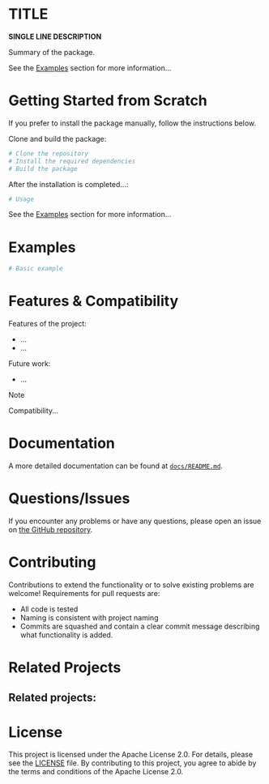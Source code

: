 <!-- MD+:META
path = "README.md"
title = "Default README structure for GitHub projects."
-->

# TITLE

**SINGLE LINE DESCRIPTION**

Summary of the package.

<!-- MD+:generate.getting_started.pakk 
header = '# Getting Started using [pakk](https://github.com/iCampus-Wildau/pakk)'
level = 1
installation = True
usage = True
-->

See the [Examples](#examples) section for more information...

# Getting Started from Scratch 

If you prefer to install the package manually, follow the instructions below.

Clone and build the package:

```bash
# Clone the repository
# Install the required dependencies
# Build the package
```

After the installation is completed...:

```bash
# Usage
```

See the [Examples](#examples) section for more information...

# Examples
```bash
# Basic example
```

# Features & Compatibility

Features of the project:
- ...
- ...

Future work:
- ...

> [!NOTE]
> Compatibility...

<!-- MD+:generate.content 
header = '# Contents of this Repository'
level = 1
-->

# Documentation

A more detailed documentation can be found at [`docs/README.md`](docs/README.md).

# Questions/Issues

If you encounter any problems or have any questions, please open an issue on [the GitHub repository](...).

# Contributing

Contributions to extend the functionality or to solve existing problems are welcome! Requirements for pull requests are:
- All code is tested
- Naming is consistent with project naming
- Commits are squashed and contain a clear commit message describing what functionality is added.

# Related Projects

Related projects:
- 

# License

This project is licensed under the Apache License 2.0. For details, please see the [LICENSE](LICENCE) file. By contributing to this project, you agree to abide by the terms and conditions of the Apache License 2.0.
